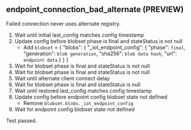 
## endpoint_connection_bad_alternate (PREVIEW)

Failed connection never uses alternate registry.

1. Wait until initial last_config matches config timestamp
1. Update config before blobset phase is final and stateStatus is not null
    * Add `blobset` = { "blobs": { "_iot_endpoint_config": { "phase": `final`, "generation": `blob generation`, "sha256": `blob data hash`, "url": `endpoint data` } } }
1. Wait for blobset phase is final and stateStatus is not null
1. Wait for blobset phase is final and stateStatus is not null
1. Wait until alternate client connect delay
1. Wait for blobset phase is final and stateStatus is null
1. Wait until restored last_config matches config timestamp
1. Update config before endpoint config blobset state not defined
    * Remove `blobset.blobs._iot_endpoint_config`
1. Wait for endpoint config blobset state not defined

Test passed.
